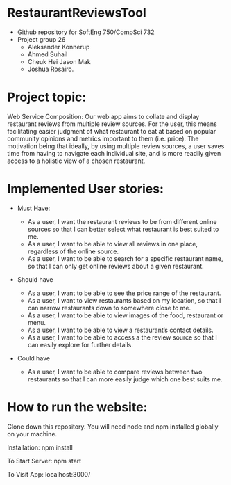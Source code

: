 # RestaurantReviewsTool

- Github repository for SoftEng 750/CompSci 732 
- Project group 26 
    - Aleksander Konnerup 
    - Ahmed Suhail 
    - Cheuk Hei Jason Mak
    - Joshua Rosairo.

# Project topic:
Web Service Composition: Our web app aims to collate and display restaurant reviews from multiple review sources. For the user, this means facilitating easier judgment of what restaurant to eat at based on popular community opinions and metrics important to them (i.e. price). The motivation being that ideally, by using multiple review sources, a user saves time from having to navigate each individual site, and is more readily given access to a holistic view of a chosen restaurant.

# Implemented User stories:
- Must Have:
    - As a user, I want the restaurant reviews to be from different online sources so that I can better select what restaurant is best        suited to me.
    - As a user, I want to be able to view all reviews in one place, regardless of the online source.
    - As a user, I want to be able to search for a specific restaurant name, so that I can only get online reviews about a given              restaurant. 

- Should have
   - As a user, I want to be able to see the price range of the restaurant.
   - As a user, I want to view restaurants based on my location, so that I can narrow restaurants down to somewhere close to me.
   - As a user, I want to be able to view images of the food, restaurant or menu.
   - As a user, I want to be able to view a restaurant’s contact details.
   - As a user, I want to be able to access a the review source so that I can easily explore for further details.

- Could have
  - As a user, I want to be able to compare reviews between two restaurants so that I can more easily judge which one best suits me. 

# How to run the website:

Clone down this repository. You will need node and npm installed globally on your machine.

Installation:
npm install

To Start Server:
npm start

To Visit App:
localhost:3000/
